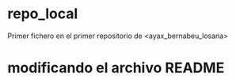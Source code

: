 # repo_local
Primer fichero en el primer repositorio de <ayax_bernabeu_losana>
# modificando el archivo README
